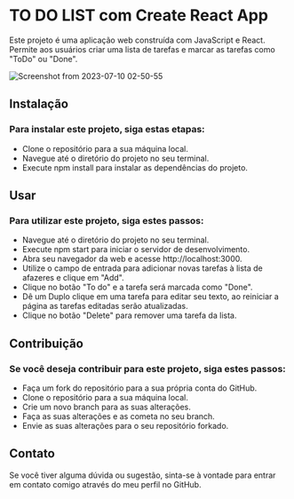 # TO DO LIST com Create React App

Este projeto é uma aplicação web construída com JavaScript e React. Permite aos usuários criar uma lista de tarefas e marcar as tarefas como "ToDo" ou "Done".

![Screenshot from 2023-07-10 02-50-55](https://github.com/KaioLemos/react_todo_app/assets/29989786/e0011f12-e994-4555-915e-91cb9c2c903d)


## Instalação
### Para instalar este projeto, siga estas etapas:
- Clone o repositório para a sua máquina local.
- Navegue até o diretório do projeto no seu terminal.
- Execute npm install para instalar as dependências do projeto.
  
## Usar

### Para utilizar este projeto, siga estes passos:

- Navegue até o diretório do projeto no seu terminal.
- Execute npm start para iniciar o servidor de desenvolvimento.
- Abra seu navegador da web e acesse http://localhost:3000.
- Utilize o campo de entrada para adicionar novas tarefas à lista de afazeres e clique em "Add".
- Clique no botão "To do" e a tarefa será marcada como "Done".
- Dê um Duplo clique em uma tarefa para editar seu texto, ao reiniciar a página as tarefas editadas serão atualizadas.
- Clique no botão "Delete" para remover uma tarefa da lista.
  
## Contribuição
### Se você deseja contribuir para este projeto, siga estes passos:

- Faça um fork do repositório para a sua própria conta do GitHub.
- Clone o repositório para a sua máquina local.
- Crie um novo branch para as suas alterações.
- Faça as suas alterações e as cometa no seu branch.
- Envie as suas alterações para o seu repositório forkado.

## Contato
Se você tiver alguma dúvida ou sugestão, sinta-se à vontade para entrar em contato comigo através do meu perfil no GitHub.
